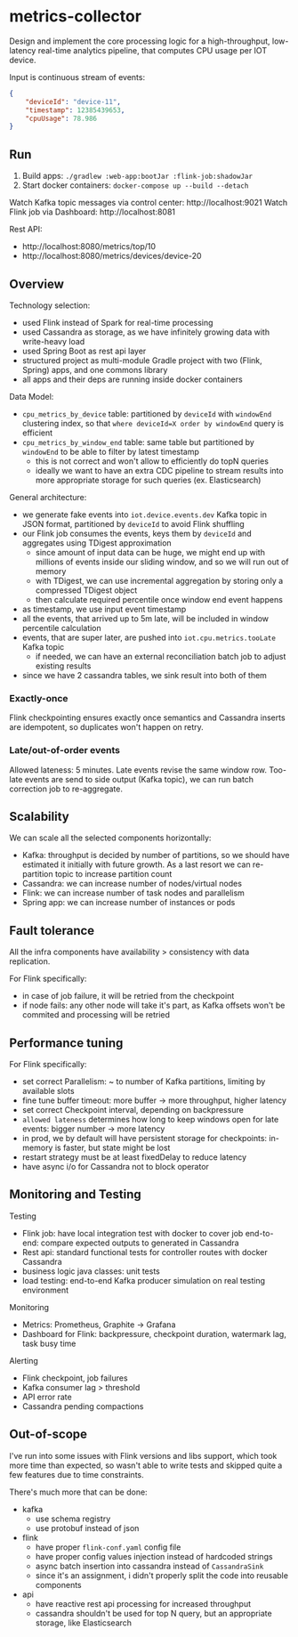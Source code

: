 # metrics-collector

Design and implement the core processing logic for a high-throughput, low-latency real-time analytics pipeline,
that computes CPU usage per IOT device.

Input is continuous stream of events:
```json
{
    "deviceId": "device-11",
    "timestamp": 12385439653,
    "cpuUsage": 78.986
}
```


## Run

1. Build apps: `./gradlew :web-app:bootJar :flink-job:shadowJar`
2. Start docker containers: `docker-compose up --build --detach`

Watch Kafka topic messages via control center: http://localhost:9021
Watch Flink job via Dashboard: http://localhost:8081

Rest API:
- http://localhost:8080/metrics/top/10
- http://localhost:8080/metrics/devices/device-20



## Overview

Technology selection:
- used Flink instead of Spark for real-time processing
- used Cassandra as storage, as we have infinitely growing data with write-heavy load
- used Spring Boot as rest api layer
- structured project as multi-module Gradle project with two (Flink, Spring) apps, and one commons library
- all apps and their deps are running inside docker containers

Data Model:
 - `cpu_metrics_by_device` table: partitioned by `deviceId` with `windowEnd` clustering index, so that `where deviceId=X order by windowEnd` query is efficient
 - `cpu_metrics_by_window_end` table: same table but partitioned by `windowEnd` to be able to filter by latest timestamp
   - this is not correct and won't allow to efficiently do topN queries
   - ideally we want to have an extra CDC pipeline to stream results into more appropriate storage for such queries (ex. Elasticsearch)

General architecture:
 - we generate fake events into `iot.device.events.dev` Kafka topic in JSON format, partitioned by `deviceId` to avoid Flink shuffling
 - our Flink job consumes the events, keys them by `deviceId` and aggregates using TDigest approximation
   - since amount of input data can be huge, we might end up with millions of events inside our sliding window, and so we will run out of memory
   - with TDigest, we can use incremental aggregation by storing only a compressed TDigest object
   - then calculate required percentile once window end event happens
 - as timestamp, we use input event timestamp
 - all the events, that arrived up to 5m late, will be included in window percentile calculation
 - events, that are super later, are pushed into `iot.cpu.metrics.tooLate` Kafka topic
   - if needed, we can have an external reconciliation batch job to adjust existing results
 - since we have 2 cassandra tables, we sink result into both of them


### Exactly-once

Flink checkpointing ensures exactly once semantics and Cassandra inserts are idempotent, so duplicates won't happen on retry.

### Late/out-of-order events

Allowed lateness: 5 minutes. Late events revise the same window row.
Too-late events are send to side output (Kafka topic), we can run batch correction job to re-aggregate.



## Scalability

We can scale all the selected components horizontally:
 - Kafka: throughput is decided by number of partitions, so we should have estimated it initially with future growth. As a last resort we can re-partition topic to increase partition count
 - Cassandra: we can increase number of nodes/virtual nodes
 - Flink: we can increase number of task nodes and parallelism
 - Spring app: we can increase number of instances or pods


## Fault tolerance

All the infra components have availability > consistency with data replication.

For Flink specifically:
 - in case of job failure, it will be retried from the checkpoint
 - if node fails: any other node will take it's part, as Kafka offsets won't be commited and processing will be retried


## Performance tuning

For Flink specifically:
- set correct Parallelism: ~ to number of Kafka partitions, limiting by available slots
- fine tune buffer timeout: more buffer -> more throughput, higher latency
- set correct Checkpoint interval, depending on backpressure
- `allowed lateness` determines how long to keep windows open for late events: bigger number -> more latency
- in prod, we by default will have persistent storage for checkpoints: in-memory is faster, but state might be lost
- restart strategy must be at least fixedDelay to reduce latency
- have async i/o for Cassandra not to block operator


## Monitoring and Testing

Testing
 - Flink job: have local integration test with docker to cover job end-to-end: compare expected outputs to generated in Cassandra
 - Rest api: standard functional tests for controller routes with docker Cassandra
 - business logic java classes: unit tests
 - load testing: end-to-end Kafka producer simulation on real testing environment


Monitoring
 - Metrics: Prometheus, Graphite -> Grafana
 - Dashboard for Flink: backpressure, checkpoint duration, watermark lag, task busy time


Alerting
 - Flink checkpoint, job failures
 - Kafka consumer lag > threshold
 - API error rate
 - Cassandra pending compactions



## Out-of-scope

I've run into some issues with Flink versions and libs support, which took more time than expected,
so wasn't able to write tests and skipped quite a few features due to time constraints.

There's much more that can be done:
 - kafka
   - use schema registry
   - use protobuf instead of json
 - flink
   - have proper `flink-conf.yaml` config file
   - have proper config values injection instead of hardcoded strings
   - async batch insertion into cassandra instead of `CassandraSink`
   - since it's an assignment, i didn't properly split the code into reusable components
 - api
   - have reactive rest api processing for increased throughput
   - cassandra shouldn't be used for top N query, but an appropriate storage, like Elasticsearch
